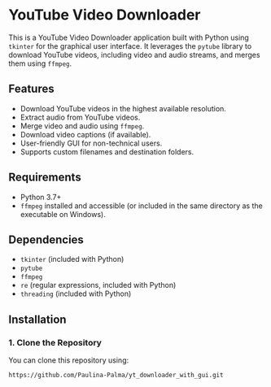 # YouTube Video Downloader

This is a YouTube Video Downloader application built with Python using `tkinter` for the graphical user interface. It leverages the `pytube` library to download YouTube videos, including video and audio streams, and merges them using `ffmpeg`.

## Features

- Download YouTube videos in the highest available resolution.
- Extract audio from YouTube videos.
- Merge video and audio using `ffmpeg`.
- Download video captions (if available).
- User-friendly GUI for non-technical users.
- Supports custom filenames and destination folders.

## Requirements

- Python 3.7+
- `ffmpeg` installed and accessible (or included in the same directory as the executable on Windows).

## Dependencies

- `tkinter` (included with Python)
- `pytube`
- `ffmpeg`
- `re` (regular expressions, included with Python)
- `threading` (included with Python)

## Installation

### 1. Clone the Repository

You can clone this repository using:

```bash
https://github.com/Paulina-Palma/yt_downloader_with_gui.git

